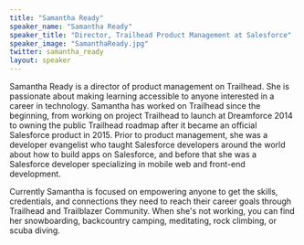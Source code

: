 ```yaml
---
title: "Samantha Ready"
speaker_name: "Samantha Ready"
speaker_title: "Director, Trailhead Product Management at Salesforce"
speaker_image: "SamanthaReady.jpg"
twitter: samantha_ready
layout: speaker
---
```

Samantha Ready is a director of product management on Trailhead. She is passionate about making learning accessible to anyone interested in a career in technology. Samantha has worked on Trailhead since the beginning, from working on project Trailhead to launch at Dreamforce 2014 to owning the public Trailhead roadmap after it became an official Salesforce product in 2015. Prior to product management, she was a developer evangelist who taught Salesforce developers around the world about how to build apps on Salesforce, and before that she was a Salesforce developer specializing in mobile web and front-end development. 

Currently Samantha is focused on empowering anyone to get the skills, credentials, and connections they need to reach their career goals through Trailhead and Trailblazer Community. When she's not working, you can find her snowboarding, backcountry camping, meditating, rock climbing, or scuba diving.